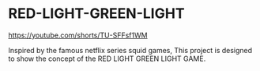 # RED-LIGHT-GREEN-LIGHT

https://youtube.com/shorts/TU-SFFsf1WM

Inspired by the famous netflix series squid games, This project is designed to show the concept of the RED LIGHT GREEN LIGHT GAME.

 
